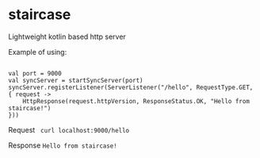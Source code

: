 # staircase
Lightweight kotlin based http server

Example of using:

<code>
val port = 9000
val syncServer = startSyncServer(port)
syncServer.registerListener(ServerListener("/hello", RequestType.GET, { request ->
    HttpResponse(request.httpVersion, ResponseStatus.OK, "Hello from staircase!")
}))
</code>

Request
<code> curl localhost:9000/hello </code>

Response
<code>Hello from staircase!</code>
